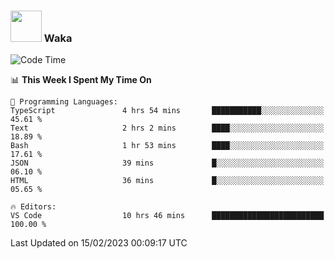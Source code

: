 ### <img src="https://media.giphy.com/media/VgCDAzcKvsR6OM0uWg/giphy.gif" width="50"> Waka

  <!--START_SECTION:waka-->
![Code Time](http://img.shields.io/badge/Code%20Time-1%2C261%20hrs%2030%20mins-blue)

📊 **This Week I Spent My Time On** 

```text
💬 Programming Languages: 
TypeScript               4 hrs 54 mins       ███████████░░░░░░░░░░░░░░   45.61 % 
Text                     2 hrs 2 mins        ████░░░░░░░░░░░░░░░░░░░░░   18.89 % 
Bash                     1 hr 53 mins        ████░░░░░░░░░░░░░░░░░░░░░   17.61 % 
JSON                     39 mins             █░░░░░░░░░░░░░░░░░░░░░░░░   06.10 % 
HTML                     36 mins             █░░░░░░░░░░░░░░░░░░░░░░░░   05.65 % 

🔥 Editors: 
VS Code                  10 hrs 46 mins      █████████████████████████   100.00 % 

```


 Last Updated on 15/02/2023 00:09:17 UTC
<!--END_SECTION:waka-->
